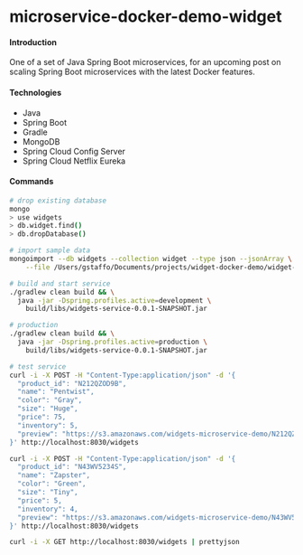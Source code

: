 # microservice-docker-demo-widget
#### Introduction
One of a set of Java Spring Boot microservices, for an upcoming post on scaling Spring Boot microservices with the latest Docker features.

#### Technologies
* Java
* Spring Boot
* Gradle
* MongoDB
* Spring Cloud Config Server
* Spring Cloud Netflix Eureka

#### Commands
```bash
# drop existing database
mongo
> use widgets
> db.widget.find()
> db.dropDatabase()
```

```bash
# import sample data
mongoimport --db widgets --collection widget --type json --jsonArray \
    --file /Users/gstaffo/Documents/projects/widget-docker-demo/widget-service/src/main/resources/data/widget_data.json
```

```bash
# build and start service
./gradlew clean build && \
  java -jar -Dspring.profiles.active=development \
    build/libs/widgets-service-0.0.1-SNAPSHOT.jar

# production
./gradlew clean build && \
  java -jar -Dspring.profiles.active=production \
    build/libs/widgets-service-0.0.1-SNAPSHOT.jar
```

```bash
# test service
curl -i -X POST -H "Content-Type:application/json" -d '{
  "product_id": "N212QZOD9B",
  "name": "Pentwist",
  "color": "Gray",
  "size": "Huge",
  "price": 75,
  "inventory": 5,
  "preview": "https://s3.amazonaws.com/widgets-microservice-demo/N212QZOD9B.png"
}' http://localhost:8030/widgets

curl -i -X POST -H "Content-Type:application/json" -d '{
  "product_id": "N43WV5234S",
  "name": "Zapster",
  "color": "Green",
  "size": "Tiny",
  "price": 5,
  "inventory": 4,
  "preview": "https://s3.amazonaws.com/widgets-microservice-demo/N43WV5234S.png"
}' http://localhost:8030/widgets

curl -i -X GET http://localhost:8030/widgets | prettyjson
```
